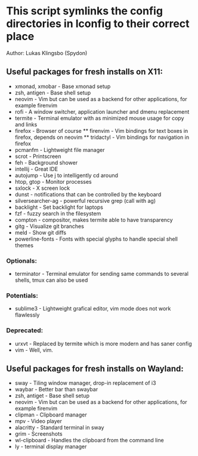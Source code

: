 # This script symlinks the config directories in lconfig to their correct place
Author: Lukas Klingsbo (Spydon)

## Useful packages for fresh installs on X11:
* xmonad, xmobar - Base xmonad setup
* zsh, antigen - Base shell setup
* neovim - Vim but can be used as a backend for other applications, for example firenvim
* rofi - A window switcher, application launcher and dmenu replacement
* termite - Terminal emulator with as minimized mouse usage for copy and links
* firefox - Browser of course
** firenvim - Vim bindings for text boxes in firefox, depends on neovim
** tridactyl - Vim bindings for navigation in firefox
* pcmanfm - Lightweight file manager
* scrot - Printscreen
* feh - Background shower
* intellij - Great IDE
* autojump - Use j to intelligently cd around
* htop, gtop - Monitor processes
* sxlock - X screen lock
* dunst - notifications that can be controlled by the keyboard
* silversearcher-ag - powerful recursive grep (call with ag)
* backlight - Set backlight for laptops
* fzf - fuzzy search in the filesystem
* compton - compositor, makes termite able to have transparency
* gitg - Visualize git branches
* meld - Show git diffs
* powerline-fonts - Fonts with special glyphs to handle special shell themes

### Optionals:
* terminator - Terminal emulator for sending same commands to several shells, tmux can also be used

### Potentials:
* sublime3 - Lightweight grafical editor, vim mode does not work flawlessly

### Deprecated:
* urxvt - Replaced by termite which is more modern and has saner config
* vim - Well, vim.

## Useful packages for fresh installs on Wayland:
* sway - Tiling window manager, drop-in replacement of i3
* waybar - Better bar than swaybar
* zsh, antiget - Base shell setup
* neovim - Vim but can be used as a backend for other applications, for example firenvim
* clipman - Clipboard manager
* mpv - Video player
* alacritty - Standard terminal in sway
* grim - Screenshots
* wl-clipboard - Handles the clipboard from the command line
* ly - terminal display manager
